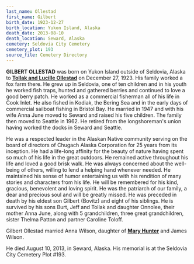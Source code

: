 ```yaml
---
last_name: Ollestad
first_name: Gilbert
birth_date: 1923-12-27
birth_location: Yukon Island, Alaska
death_date: 2013-08-10
death_location: Seward, Alaska
cemetery: Seldovia City Cemetery
cemetery_plot: 193
source_file: Cemetery Directory
---
```

**GILBERT OLLESTAD** was born on Yukon Island outside of Seldovia, Alaska to [**Tollak and Lucille Ollestad**](./Ollestad_Tollak_Bowitz.md) on December 27, 1923. His family worked a fox farm there. He grew up in Seldovia, one of ten children and in his youth he worked fish traps, hunted and gathered berries and continued to love a good berry patch.  He worked as a commercial fisherman all of his life in Cook Inlet. He also fished in Kodiak, the Bering Sea and in the early days of commercial sailboat fishing in Bristol Bay. He married in 1947   and with his wife Anna June moved to Seward and raised his five children. The family then moved to Seattle in 1962. He retired from the longshoreman's union having worked the docks in Seward and Seattle.

He was a respected leader in the Alaskan Native community serving on the board of directors of Chugach Alaska Corporation for 25 years from its inception. He had a life-long affinity for the beauty of nature having spent so much of his life in the great outdoors. He remained active throughout his life and loved a good brisk walk. He was always concerned about the well-being of others, willing to lend a helping hand whenever needed. He maintained his sense of humor entertaining us with his rendition of many stories and characters from his life. He will be remembered for his kind, gracious, benevolent and loving spirit. He was the patriarch of our family, a dear and precious soul and will be greatly missed.  He was preceded in death by his eldest son Gilbert (Bovitz) and eight of his siblings. He is  survived by his sons Burt, Jeff and Tollak and daughter Onnolee, their mother Anna June, along  with 5 grandchildren, three great grandchildren, sister Thelma Patton and partner Caroline Toloff.

Gilbert Ollestad married Anna Wilson, daughter of [**Mary Hunter**](./McDonough_Mary_Wilson.md) and James Wilson. 

He died August 10, 2013, in Seward, Alaska. His memorial is at the Seldovia City Cemetery Plot #193.





